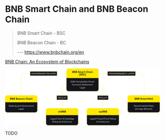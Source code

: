 # BNB Smart Chain and BNB Beacon Chain

> BNB Smart Chain - BSC
> 
> BNB Beacon Chain - BC
> 
> --- https://www.bnbchain.org/en

[BNB Chain: An Ecosystem of Blockchains](https://docs.bnbchain.org/docs/overview)

![BSC 2022](./assets/BNB-Chain-Ecosytem-5392250253c2bfcba91f56b54fa73760.png)

TODO
